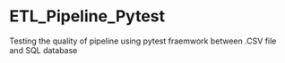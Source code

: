 # ETL_Pipeline_Pytest
Testing the quality of pipeline using pytest fraemwork between .CSV file and SQL database 
